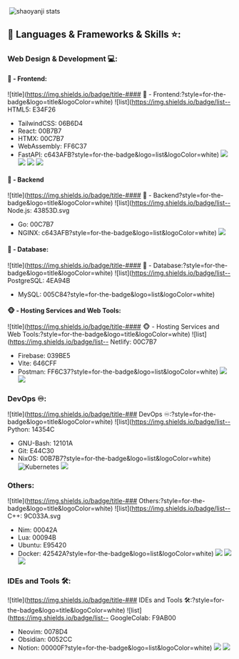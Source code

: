 <p>&nbsp;<img align="center" src="https://readmestats.999857.xyz/api?username=shaoyanji&show_icons=true&locale=en&theme=tokyonight" alt="shaoyanji stats" /></p>

## 🔨 Languages & Frameworks & Skills ⭐️:
### Web Design & Development 💻:

#### 🙈 - Frontend:
![title](https://img.shields.io/badge/title-#### 🙈 - Frontend:?style=for-the-badge&logo=title&logoColor=white)
![list](https://img.shields.io/badge/list-- HTML5: E34F26
- TailwindCSS: 06B6D4
- React: 00B7B7
- HTMX: 00C7B7
- WebAssembly: FF6C37
- FastAPI: c643AFB?style=for-the-badge&logo=list&logoColor=white)
![](https://img.shields.io/badge/-?style=for-the-badge&logo=&logoColor=white)
![](https://img.shields.io/badge/-?style=for-the-badge&logo=&logoColor=white)
![](https://img.shields.io/badge/-?style=for-the-badge&logo=&logoColor=white)
![](https://img.shields.io/badge/-?style=for-the-badge&logo=&logoColor=white)
#### 🙉 - Backend
![title](https://img.shields.io/badge/title-#### 🙉 - Backend?style=for-the-badge&logo=title&logoColor=white)
![list](https://img.shields.io/badge/list-- Node.js: 43853D.svg
- Go: 00C7B7
- NGINX: c643AFB?style=for-the-badge&logo=list&logoColor=white)
![](https://img.shields.io/badge/-?style=for-the-badge&logo=&logoColor=white)
#### 🙊 - Database:
![title](https://img.shields.io/badge/title-#### 🙊 - Database:?style=for-the-badge&logo=title&logoColor=white)
![list](https://img.shields.io/badge/list-- PostgreSQL: 4EA94B
- MySQL: 005C84?style=for-the-badge&logo=list&logoColor=white)
#### 🐵 - Hosting Services and Web Tools:
![title](https://img.shields.io/badge/title-#### 🐵 - Hosting Services and Web Tools:?style=for-the-badge&logo=title&logoColor=white)
![list](https://img.shields.io/badge/list-- Netlify: 00C7B7
- Firebase: 039BE5
- Vite: 646CFF
- Postman: FF6C37?style=for-the-badge&logo=list&logoColor=white)
![](https://img.shields.io/badge/-?style=for-the-badge&logo=&logoColor=white)
![](https://img.shields.io/badge/-?style=for-the-badge&logo=&logoColor=white)
### DevOps ♾️:
![title](https://img.shields.io/badge/title-### DevOps ♾️:?style=for-the-badge&logo=title&logoColor=white)
![list](https://img.shields.io/badge/list-- Python: 14354C
- GNU-Bash: 12101A
- Git: E44C30
- NixOS: 00B7B7?style=for-the-badge&logo=list&logoColor=white)
![Kubernetes](https://img.shields.io/badge/Kubernetes-A0B3B7?style=for-the-badge&logo=Kubernetes&logoColor=white)
![](https://img.shields.io/badge/-?style=for-the-badge&logo=&logoColor=white)
### Others:
![title](https://img.shields.io/badge/title-### Others:?style=for-the-badge&logo=title&logoColor=white)
![list](https://img.shields.io/badge/list-- C++: 9C033A.svg
- Nim: 00042A
- Lua: 00094B
- Ubuntu: E95420
- Docker: 42542A?style=for-the-badge&logo=list&logoColor=white)
![](https://img.shields.io/badge/-?style=for-the-badge&logo=&logoColor=white)
![](https://img.shields.io/badge/-?style=for-the-badge&logo=&logoColor=white)
![](https://img.shields.io/badge/-?style=for-the-badge&logo=&logoColor=white)
### IDEs and Tools 🛠:
![title](https://img.shields.io/badge/title-### IDEs and Tools 🛠:?style=for-the-badge&logo=title&logoColor=white)
![list](https://img.shields.io/badge/list-- GoogleColab: F9AB00
- Neovim: 0078D4
- Obsidian: 0052CC
- Notion: 00000F?style=for-the-badge&logo=list&logoColor=white)
![](https://img.shields.io/badge/-?style=for-the-badge&logo=&logoColor=white)
![](https://img.shields.io/badge/-?style=for-the-badge&logo=&logoColor=white)

